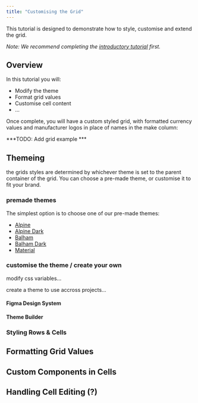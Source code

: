 ```yaml
---
title: "Customising the Grid"
---
```


This tutorial is designed to demonstrate how to style, customise and extend the grid.

_Note: We recommend completing the [introductory tutorial](/deep-dive) first._

## Overview

In this tutorial you will:

- Modify the theme
- Format grid values
- Customise cell content
- ...

Once complete, you will have a custom styled grid, with formatted currency values and manufacturer logos in place of names in the make column:

***TODO: Add grid example ***

## Themeing

the grids styles are determined by whichever theme is set to the parent container of the grid. You can choose a pre-made theme, or customise it to fit your brand.

### premade themes

The simplest option is to choose one of our pre-made themes:

- [Alpine]()
- [Alpine Dark]()
- [Balham]()
- [Balham Dark]()
- [Material]()
  
### customise the theme / create your own

modify css variables...

create a theme to use accross projects...

#### Figma Design System

#### Theme Builder

### Styling Rows & Cells

## Formatting Grid Values

## Custom Components in Cells

## Handling Cell Editing (?)
